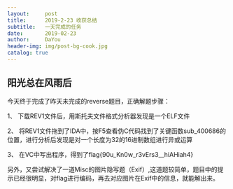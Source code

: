 ```yaml
---
layout:     post
title:      2019-2-23 收获总结
subtitle:   一天完成的任务
date:       2019-02-23
author:     DaYou
header-img: img/post-bg-cook.jpg
catalog: true
---
```


## 阳光总在风雨后

今天终于完成了昨天未完成的reverse题目，正确解题步骤：

1、	下载REV1文件后，用斯托夫文件格式分析器发现是一个ELF文件

2、	将REV1文件拖到了IDA中，按F5查看伪C代码找到了关键函数sub_400686的位置，进行分析后发现是对一个长度为32的16进制数组进行异或运算

3、	在VC中写出程序，得到了flag{90u_Kn0w_r3vErs3__hiAHiah4}

另外，又尝试解决了一道Misc的图片隐写题（Exif）,这道题较简单，题目中的提示已经很明显，对flag进行编码，再去对应图片在Exif中的信息，就能解出来。



